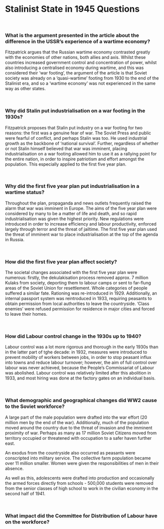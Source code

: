 # Stalinist State in 1945 Questions


</br>

### What is the argument presented in the article about the difference in the USSR’s experience of a wartime economy?

Fitzpatrick argues that the Russian wartime economy contrasted greatly with the economies of other nations, both allies and axis. Whilst these countries increased government control and concentration of power, whilst also introducing a centralised economy during wartime, and this was considered their ‘war footing’, the argument of the article is that Soviet society was already on a ‘quasi-wartime’ footing from 1930 to the end of the Stalinist era, and so a ‘wartime economy’ was not experienced in the same way as other states.


</br>

### Why did Stalin put industrialisation on a war footing in the 1930s?

Fitzpatrick proposes that Stalin put industry on a war footing for two reasons: the first was a genuine fear of war. The Soviet Press and public were fearful of conflict, and perhaps Stalin was too. He used industrial growth as the backbone of ‘national survival’. Further, regardless of whether or not Stalin himself believed that war was imminent, placing industrialisation on a war footing allowed him to use it as a rallying point for the entire nation, in order to inspire patriotism and effort amongst the population. This especially applied to the first five year plan.



</br>

### Why did the first five year plan put industrialisation in a wartime status?

Throughout the plan, propaganda and news outlets frequently raised the alarm that war was imminent in Europe. The aims of the five year plan were considered by many to be a matter of life and death, and so rapid industrialisation was given the highest priority. New regulations were introduced in order to increase efficiency and labour productivity, enforced largely through terror and the threat of jailtime. The first five year plan used the threat of imminent war to place industrialisation at the top of the agenda in Russia.

</br>

### How did the first five year plan affect society?

The societal changes associated with the first five year plan were numerous: firstly, the dekulakisation process removed approx. 7 million Kulaks from society, deporting them to labour camps or sent to far-flung areas of the Soviet Union for resettlement. Whole categories of people suffered a similar fate. Rationing was re-introduced in 1929. Additionally, an internal passport system was reintroduced in 1933, requiring peasants to obtain permission from local authorities to leave the countryside. ‘Class enemies’ were refused permission for residence in major cities and forced to leave their homes.

</br>

### How did Labour control change in the 1930s up to 1940?

Labour control was a lot more rigorous and thorough in the early 1930s than in the latter part of tghe decade: in 1932, measures were introduced to prevent mobility of workers between jobs, in order to stop peasant influx into towns and reduce labour turnover; however, the aim of full control over labour was never achieved, because the People’s Commissariat of Labour was abolished. Labour control was relatively limited after this abolition in 1933, and most hiring was done at the factory gates on an individual basis.

</br>

### What demographic and geographical changes did WW2 cause to the Soviet workforce?

A large part of the male population were drafted into the war effort (20 million men by the end of the war). Additionally, much of the population moved around the country due to the threat of invasion and the imminent proximity of war. Perhaps as many as 17 million Soviet Citizens moved from territory occupied or threatened with occupation to a safer haven further east.

An exodus from the countryside also occurred as peasants were conscripted into military service. The collective farm population became over 11 million smaller. Women were given the responsibilities of men in their absence.

As well as this, adolescents were drafted into production and occasionally the armed forces directly from schools - 500,000 students were removed from the senior classes of high school to work in the civilian economy in the second half of 1941.

</br>

### What impact did the Committee for Distribution of Labour have on the workforce?

